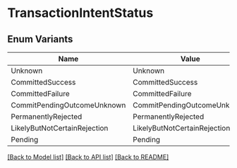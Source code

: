 # TransactionIntentStatus

## Enum Variants

| Name | Value |
|---- | -----|
| Unknown | Unknown |
| CommittedSuccess | CommittedSuccess |
| CommittedFailure | CommittedFailure |
| CommitPendingOutcomeUnknown | CommitPendingOutcomeUnknown |
| PermanentlyRejected | PermanentlyRejected |
| LikelyButNotCertainRejection | LikelyButNotCertainRejection |
| Pending | Pending |


[[Back to Model list]](../README.md#documentation-for-models) [[Back to API list]](../README.md#documentation-for-api-endpoints) [[Back to README]](../README.md)


